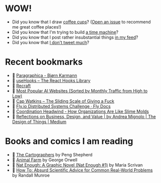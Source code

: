# WOW!

- Did you know that I draw [coffee cups](https://papercups.mamuso.net/)? ([Open an issue](https://github.com/mamuso/papercups/issues) to recommend me great coffee places!)
- Did you know that I'm trying to build [a time machine](https://github.com/mamuso/fluxcapacitor)?
- Did you know that I post rather insubstantial things [in my feed](https://feed.mamuso.net/)?
- Did you know that [I don't tweet much](https://twitter.com/mamuso)?

# Recent bookmarks

- 👀 [Paragraphica - Bjørn Karmann](https://bjoernkarmann.dk/project/paragraphica)
- 👀 [useHooks – The React Hooks Library](https://usehooks.com/)
- 👀 [Recraft](https://www.recraft.ai/)
- 👀 [Most Popular AI Websites (Sorted by Monthly Traffic from High to Low)](https://www.ilib.com/ai-websites)
- 👀 [Cap Watkins – The Sliding Scale of Giving a Fuck](https://capwatkins.com/blog/the-sliding-scale-of-giving-a-fuck)
- 👀 [Fly.io Distributed Systems Challenge · Fly Docs](https://fly.io/dist-sys/)
- 👀 [Coordination Headwind - How Organizations Are Like Slime Molds](https://komoroske.com/slime-mold/)
- 👀 [Reflections on Business, Design, and Value | by Andrea Mignolo | The Design of Things | Medium](https://medium.com/the-design-of-things/reflections-on-business-design-and-value-bb398cada721)


# Books and comics I am reading

- 📘 [The Cartographers](https://www.goodreads.com/book/show/56224531) by Peng Shepherd
- 📘 [Animal Farm](https://www.goodreads.com/book/show/8349198) by George Orwell
- 📘 [Nat Enough: A Graphic Novel (Nat Enough #1)](https://www.goodreads.com/book/show/45714795) by Maria Scrivan
- 📘 [How To: Absurd Scientific Advice for Common Real-World Problems](https://www.goodreads.com/book/show/43851501) by Randall Munroe

